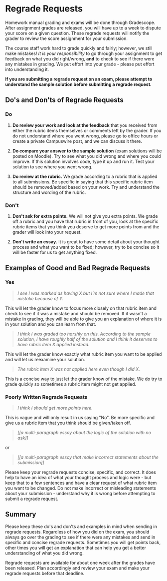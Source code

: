 # Regrade Requests

Homework manual grading and exams will be done through Gradescope. After assignment grades are released, you will have up to a week to dispute your score on a given question. These regrade requests will notify the grader to review the score assignment for your submission.

The course staff work hard to grade quickly and fairly; however, we still make mistakes! _It is your responsibility_ to go through your assignment to get feedback on what you did right/wrong, **and** to check to see if there were any mistakes in grading. We put effort into your grade - please put effort into understanding it.

**If you are submitting a regrade request on an exam, please attempt to understand the sample solution before submitting a regrade request.**

## Do's and Don'ts of Regrade Requests

### Do

1. **Do review your work and look at the feedback** that you received from either the rubric items themselves or comments left by the grader. If you do not understand where you went wrong, please go to office hours or create a private Campuswire post, and we can discuss it there.

2. **Do compare your answer to the sample solution** (exam solutions will be posted on Moodle). Try to see what you did wrong and where you could improve. If this solution involves code, type it up and run it. Test your solution to see where you went wrong.

3. **Do review at the rubric.** We grade according to a rubric that is applied to all submissions. Be specific in saying that this specific rubric item should be removed/added based on your work. Try and understand the structure and wording of the rubric.

### Don't

1. **Don't ask for extra points.** We will not give you extra points. We grade off a rubric and you have that rubric in front of you, look at the specific rubric items that you think you deserve to get more points from and the grader will look into your request.

2. **Don't write an essay.** It is great to have some detail about your thought process and what you want to be fixed; however, try to be concise so it will be faster for us to get anything fixed.

## Examples of Good and Bad Regrade Requests

### Yes

> _I see I was marked as having X but I’m not sure where I made that mistake because of Y._

This will let the grader know to focus more closely on that rubric item and check to see if it was a mistake and should be removed. If it wasn't a mistake in grading, they will be able to give you an explanation of where it is in your solution and you can learn from that.

> _I think I was graded too harshly on this. According to the sample solution, I have roughly half of the solution and I think it deserves to have rubric item X applied instead._

This will let the grader know exactly what rubric item you want to be applied and will let us reexamine your solution.

> _The rubric item X was not applied here even though I did X._

This is a concise way to just let the grader know of the mistake. We do try to grade quickly so sometimes a rubric item might not get applied.

### Poorly Written Regrade Requests

> _I think I should get more points here._

This is vague and will only result in us saying "No". Be more specific and give us a rubric item that you think should be given/taken off.

> _[[a multi-paragraph essay about the logic of the solution with no ask]]_

or

> _[[a multi-paragraph essay that make incorrect statements about the submission]]_

Please keep your regrade requests concise, specific, and correct. It does help to have an idea of what your thought process and logic were - but keep that to a few sentences and have a clear request of what rubric item you want to be changed. Do not make incorrect or misleading statements about your submission - understand why it is wrong before attempting to submit a regrade request.

## Summary

Please keep these do's and don'ts and examples in mind when sending in regrade requests. Regardless of how you did on the exam, you should always go over the grading to see if there were any mistakes and send in specific and concise regrade requests. Sometimes you will get points back, other times you will get an explanation that can help you get a better understanding of what you did wrong.

Regrade requests are available for about one week after the grades have been released. Plan accordingly and review your exam and make your regrade requests before that deadline.
